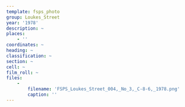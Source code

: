 ```yaml
---
template: fsps_photo
group: Loukes_Street
year: '1978'
description: ~
places:
    - ''
coordinates: ~
heading: ~
classification: ~
section: ~
cell: ~
film_roll: ~
files:
    -
        filename: 'FSPS_Loukes_Street_004,_No_3,_C-8-6,_1978.png'
        caption: ''
---
```


